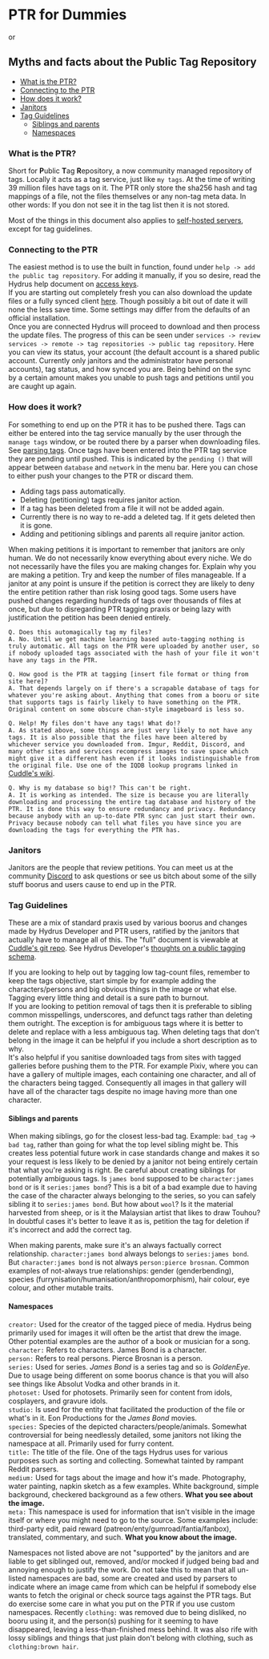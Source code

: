 # PTR for Dummies
or
## Myths and facts about the Public Tag Repository

- [What is the PTR?](#what-is-the-ptr)
- [Connecting to the PTR](#connecting-to-the-ptr)
- [How does it work?](#how-does-it-work)
- [Janitors](#janitors)
- [Tag Guidelines](#tag-guidelines)
  - [Siblings and parents](#siblings-and-parents)
  - [Namespaces](#namespaces)

### What is the PTR?  
Short for **P**ublic **T**ag **R**epository, a now community managed repository of tags. Locally it acts as a tag service, just like `my tags`. At the time of writing 39 million files have tags on it. The PTR only store the sha256 hash and tag mappings of a file, not the files themselves or any non-tag meta data. In other words: If you don not see it in the tag list then it is not stored.

Most of the things in this document also applies to [self-hosted servers](https://hydrusnetwork.github.io/hydrus/help/server.html), except for tag guidelines.

### Connecting to the PTR
The easiest method is to use the built in function, found under `help -> add the public tag repository`. For adding it manually, if you so desire, read the Hydrus help document on [access keys](https://hydrusnetwork.github.io/hydrus/help/access_keys.html).  
If you are starting out completely fresh you can also download the update files or a fully synced client [here](https://cuddlebear92.github.io/Quicksync/). Though possibly a bit out of date it will none the less save time. Some settings may differ from the defaults of an official installation.  
Once you are connected Hydrus will proceed to download and then process the update files. The progress of this can be seen under `services -> review services -> remote -> tag repositories -> public tag repository`. Here you can view its status, your account (the default account is a shared public account. Currently only janitors and the administrator have personal accounts), tag status, and how synced you are. Being behind on the sync by a certain amount makes you unable to push tags and petitions until you are caught up again.

### How does it work?
For something to end up on the PTR it has to be pushed there. Tags can either be entered into the tag service manually by the user through the `manage tags` window, or be routed there by a parser when downloading files. See [parsing tags](https://hydrusnetwork.github.io/hydrus/help/getting_started_downloading.html). Once tags have been entered into the PTR tag service they are pending until pushed. This is indicated by the `pending ()` that will appear between `database` and `network` in the menu bar. Here you can chose to either push your changes to the PTR or discard them.

- Adding tags pass automatically.
- Deleting (petitioning) tags requires janitor action.
- If a tag has been deleted from a file it will not be added again.
- Currently there is no way to re-add a deleted tag. If it gets deleted then it is gone.
- Adding and petitioning siblings and parents all require janitor action.

When making petitions it is important to remember that janitors are only human. We do not necessarily know everything about every niche. We do not necessarily have the files you are making changes for. Explain why you are making a petition. Try and keep the number of files manageable. If a janitor at any point is unsure if the petition is correct they are likely to deny the entire petition rather than risk losing good tags. Some users have pushed changes regarding hundreds of tags over thousands of files at once, but due to disregarding PTR tagging praxis or being lazy with justification the petition has been denied entirely.

`Q. Does this automagically tag my files?`  
`A. No. Until we get machine learning based auto-tagging nothing is truly automatic. All tags on the PTR were uploaded by another user, so if nobody uploaded tags associated with the hash of your file it won't have any tags in the PTR.`

`Q. How good is the PTR at tagging [insert file format or thing from site here]?`  
`A. That depends largely on if there's a scrapable database of tags for whatever you're asking about. Anything that comes from a booru or site that supports tags is fairly likely to have something on the PTR. Original content on some obscure chan-style imageboard is less so.`

`Q. Help! My files don't have any tags! What do!?`  
`A. As stated above, some things are just very likely to not have any tags. It is also possible that the files have been altered by whichever service you downloaded from. Imgur, Reddit, Discord, and many other sites and services recompress images to save space which might give it a different hash even if it looks indistinguishable from the original file. Use one of the IQDB lookup programs linked in` [Cuddle's wiki](https://github.com/CuddleBear92/Hydrus-Presets-and-Scripts/wiki/0-Hydrus-Apps-and-Scripts).

`Q. Why is my database so big!? This can't be right.`  
`A. It is working as intended. The size is because you are literally downloading and processing the entire tag database and history of the PTR. It is done this way to ensure redundancy and privacy. Redundancy because anybody with an up-to-date PTR sync can just start their own. Privacy because nobody can tell what files you have since you are downloading the tags for everything the PTR has.`

### Janitors
Janitors are the people that review petitions. You can meet us at the community [Discord](https://discord.gg/3H8UTpb) to ask questions or see us bitch about some of the silly stuff boorus and users cause to end up in the PTR.

### Tag Guidelines

These are a mix of standard praxis used by various boorus and changes made by Hydrus Developer and PTR users, ratified by the janitors that actually have to manage all of this. The "full" document is viewable at [Cuddle's git repo](https://raw.githubusercontent.com/CuddleBear92/Hydrus-Presets-and-Scripts/master/tag%20guidelines). See Hydrus Developer's [thoughts on a public tagging schema](https://hydrusnetwork.github.io/hydrus/help/tagging_schema.html).

If you are looking to help out by tagging low tag-count files, remember to keep the tags objective, start simple by for example adding the characters/persons and big obvious things in the image or what else. Tagging every little thing and detail is a sure path to burnout.  
If you are looking to petition removal of tags then it is preferable to sibling common misspellings, underscores, and defunct tags rather than deleting them outright. The exception is for ambiguous tags where it is better to delete and replace with a less ambiguous tag. When deleting tags that don't belong in the image it can be helpful if you include a short description as to why.  
It's also helpful if you sanitise downloaded tags from sites with tagged galleries before pushing them to the PTR. For example Pixiv, where you can have a gallery of multiple images, each containing one character, and all of the characters being tagged. Consequently all images in that gallery will have all of the character tags despite no image having more than one character.

#### Siblings and parents
When making siblings, go for the closest less-bad tag. Example: `bad_tag` -> `bad tag`, rather than going for what the top level sibling might be. This creates less potential future work in case standards change and makes it so your request is less likely to be denied by a janitor not being entirely certain that what you're asking is right. Be careful about creating siblings for potentially ambiguous tags. Is `james bond` supposed to be `character:james bond` or is it `series:james bond`? This is a bit of a bad example due to having the case of the character always belonging to the series, so you can safely sibling it to `series:james bond`. But how about `wool`? Is it the material harvested from sheep, or is it the Malaysian artist that likes to draw Touhou? In doubtful cases it's better to leave it as is, petition the tag for deletion if it's incorrect and add the correct tag.

When making parents, make sure it's an always factually correct relationship. `character:james bond` always belongs to `series:james bond`. But `character:james bond` is not always `person:pierce brosnan`. Common examples of not-always true relationships: gender (genderbending), species (furrynisation/humanisation/anthropomorphism), hair colour, eye colour, and other mutable traits.

#### Namespaces
`creator:` Used for the creator of the tagged piece of media. Hydrus being primarily used for images it will often be the artist that drew the image. Other potential examples are the author of a book or musician for a song.  
`character:` Refers to characters. James Bond is a character.  
`person:` Refers to real persons. Pierce Brosnan is a person.  
`series:` Used for series. *James Bond* is a series tag and so is *GoldenEye*. Due to usage being different on some boorus chance is that you will also see things like Absolut Vodka and other brands in it.  
`photoset:` Used for photosets. Primarily seen for content from idols, cosplayers, and gravure idols.  
`studio:` Is used for the entity that facilitated the production of the file or what's in it. Eon Productions for the *James Bond* movies.  
`species:` Species of the depicted characters/people/animals. Somewhat controversial for being needlessly detailed, some janitors not liking the namespace at all. Primarily used for furry content.  
`title:` The title of the file. One of the tags Hydrus uses for various purposes such as sorting and collecting. Somewhat tainted by rampant Reddit parsers.  
`medium:` Used for tags about the image and how it's made. Photography, water painting, napkin sketch as a few examples. White background, simple background, checkered background as a few others. **What you see about the image.**  
`meta:` This namespace is used for information that isn't visible in the image itself or where you might need to go to the source. Some examples include: third-party edit, paid reward (patreon/enty/gumroad/fantia/fanbox), translated, commentary, and such. **What you know about the image.**

Namespaces not listed above are not "supported" by the janitors and are liable to get siblinged out, removed, and/or mocked if judged being bad and annoying enough to justify the work. Do not take this to mean that all un-listed namespaces are bad, some are created and used by parsers to indicate where an image came from which can be helpful if somebody else wants to fetch the original or check source tags against the PTR tags. But do exercise some care in what you put on the PTR if you use custom namespaces. Recently `clothing:` was removed due to being disliked, no booru using it, and the person(s) pushing for it seeming to have disappeared, leaving a less-than-finished mess behind. It was also rife with lossy siblings and things that just plain don't belong with clothing, such as `clothing:brown hair`.